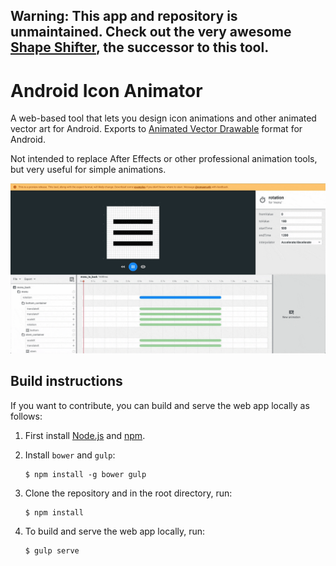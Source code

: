 **Warning: This app and repository is unmaintained. Check out the very awesome [Shape Shifter](https://github.com/alexjlockwood/ShapeShifter), the successor to this tool.**
-----

# Android Icon Animator

A web-based tool that lets you design icon animations and other animated vector art for Android.
Exports to [Animated Vector Drawable](https://developer.android.com/reference/android/graphics/drawable/AnimatedVectorDrawable.html)
format for Android.

Not intended to replace After Effects or other professional animation tools, but very useful for
simple animations.

![Screen capture of tool](art/screencap.gif)

## Build instructions

If you want to contribute, you can build and serve the web app locally as follows:

  1. First install [Node.js](https://nodejs.org/) and [npm](https://www.npmjs.com/).

  2. Install `bower` and `gulp`:

     ```
     $ npm install -g bower gulp
     ```

  3. Clone the repository and in the root directory, run:

     ```
     $ npm install
     ```

  4. To build and serve the web app locally, run:

     ```
     $ gulp serve
     ```
